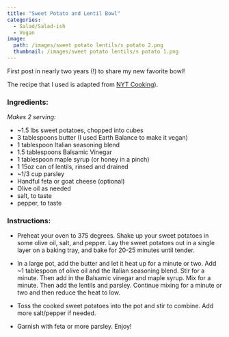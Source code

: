```yaml
---
title: "Sweet Potato and Lentil Bowl"
categories:
  - Salad/Salad-ish
  - Vegan
image:
  path: /images/sweet potato lentils/s potato 2.png
  thumbnail: /images/sweet potato lentils/s potato 1.png
---
```


First post in nearly two years (!) to share my new favorite bowl!

The recipe that I used is adapted from [NYT Cooking](https://cooking.nytimes.com/recipes/1021511-brown-butter-lentil-and-sweet-potato-salad)).

### Ingredients:

_Makes 2 serving:_

* ~1.5 lbs sweet potatoes, chopped into cubes
* 3 tablespoons butter (I used Earth Balance to make it vegan)
* 1 tablespoon Italian seasoning blend
* 1.5 tablespoons Balsamic Vinegar
* 1 tablespoon maple syrup (or honey in a pinch)
* 1 15oz can of lentils, rinsed and drained
* ~1/3 cup parsley
* Handful feta or goat cheese (optional)
* Olive oil as needed
* salt, to taste
* pepper, to taste

### Instructions:

* Preheat your oven to 375 degrees. Shake up your sweet potatoes in some olive oil, salt, and pepper. Lay the sweet potatoes out in a single layer on a baking tray, and bake for 20-25 minutes until tender.

* In a large pot, add the butter and let it heat up for a minute or two. Add ~1 tablespoon of olive oil and the Italian seasoning blend. Stir for a minute. Then add in the Balsamic vinegar and maple syrup. Mix for a minute. Then add the lentils and parsley. Continue mixing for a minute or two and then reduce the heat to low.

* Toss the cooked sweet potatoes into the pot and stir to combine. Add more salt/pepper if needed.

* Garnish with feta or more parsley. Enjoy!


